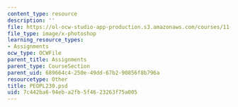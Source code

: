 ```yaml
---
content_type: resource
description: ''
file: https://ol-ocw-studio-app-production.s3.amazonaws.com/courses/11-123-big-plans-and-mega-urban-landscapes-spring-2014/7c442ba694eba2fb5f4623263f75a005_PEOPL230.psd
file_type: image/x-photoshop
learning_resource_types:
- Assignments
ocw_type: OCWFile
parent_title: Assignments
parent_type: CourseSection
parent_uid: 689664c4-250e-49dd-67b2-90856f8b796a
resourcetype: Other
title: PEOPL230.psd
uid: 7c442ba6-94eb-a2fb-5f46-23263f75a005
---
```

